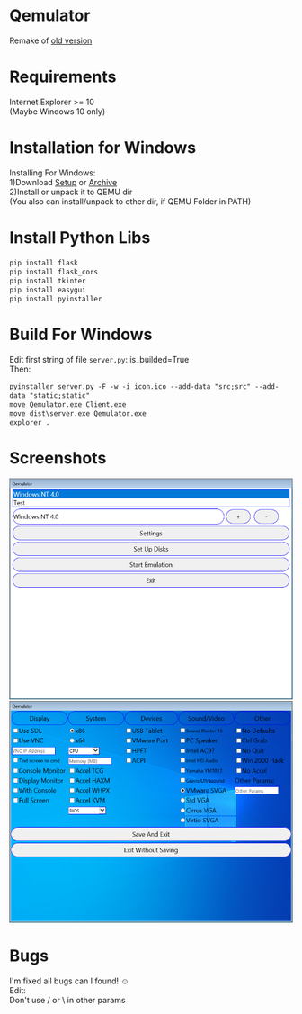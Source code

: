 # Qemulator
Remake of [old version](https://github.com/Pixelsuft/Qemulator-old)
# Requirements
Internet Explorer >= 10 <br />
(Maybe Windows 10 only)
# Installation for Windows
Installing For Windows: <br />
1)Download [Setup](https://github.com/Pixelsuft/Qemulator/releases/download/v1.1/Qemulator_Setup.exe) or [Archive](https://github.com/Pixelsuft/Qemulator/releases/download/v1.1/Qemulator.rar)<br />
2)Install or unpack it to QEMU dir<br />
(You also can install/unpack to other dir, if QEMU Folder in PATH)
# Install Python Libs
```
pip install flask
pip install flask_cors
pip install tkinter
pip install easygui
pip install pyinstaller
```
# Build For Windows
Edit first string of file ```server.py```: is_builded=True <br />
Then: 
```
pyinstaller server.py -F -w -i icon.ico --add-data "src;src" --add-data "static;static"
move Qemulator.exe Client.exe
move dist\server.exe Qemulator.exe
explorer .
```
# Screenshots
![Screenshot](https://github.com/Pixelsuft/Qemulator/blob/main/screenshots/screenshot1.png?raw=true)<br />
![Screenshot](https://github.com/Pixelsuft/Qemulator/blob/main/screenshots/screenshot2.png?raw=true)
# Bugs
I'm fixed all bugs can I found! ☺ <br />
Edit: <br />
Don't use / or \ in other params
